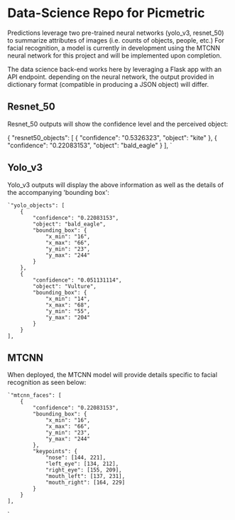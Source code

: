 # Data-Science Repo for Picmetric

Predictions leverage two pre-trained neural networks (yolo_v3, resnet_50) to summarize attributes of images (i.e. counts of objects, people, etc.) For facial recognition, a model is currently in development using the MTCNN neural network for this project and will be implemented upon completion.

The data science back-end works here by leveraging a Flask app with an API endpoint. depending on the neural network, the output provided in dictionary format (compatible in producing a JSON object) will differ.

## Resnet_50

Resnet_50 outputs will show the confidence level and the perceived object:

{
	"resnet50_objects": [
		{
			"confidence": "0.5326323",
			"object": "kite"
		},
		{
			"confidence": "0.22083153",
			"object": "bald_eagle"
		}
	],
	`

## Yolo_v3

Yolo_v3 outputs will display the above information as well as the details of the accompanying 'bounding box':

	`"yolo_objects": [
		{
			"confidence": "0.22083153",
			"object": "bald_eagle",
			"bounding_box": {
				"x_min": "16",
				"x_max": "66",
				"y_min": "23",
				"y_max": "244"
			}
		},
		{
			"confidence": "0.051131114",
			"object": "Vulture",
			"bounding_box": {
				"x_min": "14",
				"x_max": "68",
				"y_min": "55",
				"y_max": "204"
			}
		}
	],
	
## MTCNN
When deployed, the MTCNN model will provide details specific to facial recognition as seen below:

	`"mtcnn_faces": [
		{
			"confidence": "0.22083153",
			"bounding_box": {
				"x_min": "16",
				"x_max": "66",
				"y_min": "23",
				"y_max": "244"
			},
			"keypoints": {
				"nose": [144, 221],
				"left_eye": [134, 212],
				"right_eye": [155, 209],
				"mouth_left": [137, 231],
				"mouth_right": [164, 229]
			}
		}
	],
`
